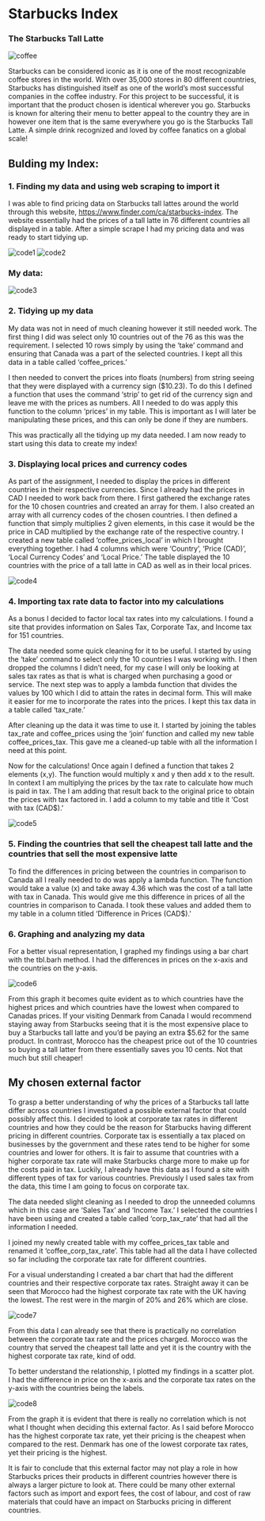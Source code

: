 # Starbucks Index

### The Starbucks Tall Latte

![coffee](starbucks.jpeg "Starbucks Coffee")

Starbucks can be considered iconic as it is one of the most recognizable coffee stores in the world. With over 35,000 stores in 80 different countries, Starbucks has distinguished itself as one of the world’s most successful companies in the coffee industry. For this project to be successful, it is important that the product chosen is identical wherever you go. Starbucks is known for altering their menu to better appeal to the country they are in however one item that is the same everywhere you go is the Starbucks Tall Latte. A simple drink recognized and loved by coffee fanatics on a global scale!


## Bulding my Index:

### 1. Finding my data and using web scraping to import it

I was able to find pricing data on Starbucks tall lattes around the world through this website, https://www.finder.com/ca/starbucks-index. The website essentially had the prices of a tall latte in 76 different countries all displayed in a table. After a simple scrape I had my pricing data and was ready to start tidying up.

![code1](code1.png "Code used for web scraping")
![code2](code2.png "Code used for web scraping")

### My data:
![code3](code3.png "My table")


### 2. Tidying up my data

My data was not in need of much cleaning however it still needed work. The first thing I did was select only 10 countries out of the 76 as this was the requirement. I selected 10 rows simply by using the ‘take’ command and ensuring that Canada was a part of the selected countries. I kept all this data in a table called ‘coffee_prices.’

I then needed to convert the prices into floats (numbers) from string seeing that they were displayed with a currency sign ($10.23). To do this I defined a function that uses the command ‘strip’ to get rid of the currency sign and leave me with the prices as numbers. All I needed to do was apply this function to the column ‘prices’ in my table. This is important as I will later be manipulating these prices, and this can only be done if they are numbers. 

This was practically all the tidying up my data needed. I am now ready to start using this data to create my index!


### 3. Displaying local prices and currency codes

As part of the assignment, I needed to display the prices in different countries in their respective currencies. Since I already had the prices in CAD I needed to work back from there. I first gathered the exchange rates for the 10 chosen countries and created an array for them. I also created an array with all currency codes of the chosen countries. I then defined a function that simply multiplies 2 given elements, in this case it would be the price in CAD multiplied by the exchange rate of the respective country. I created a new table called ‘coffee_prices_local’ in which I brought everything together. I had 4 columns which were ‘Country’, ‘Price (CAD)’, ‘Local Currency Codes’ and ‘Local Price.’ The table displayed the 10 countries with the price of a tall latte in CAD as well as in their local prices.

![code4](code4.png "Code used for price conversions")

### 4. Importing tax rate data to factor into my calculations

As a bonus I decided to factor local tax rates into my calculations. I found a site that provides information on Sales Tax, Corporate Tax, and Income tax for 151 countries. 

The data needed some quick cleaning for it to be useful. I started by using the ‘take’ command to select only the 10 countries I was working with. I then dropped the columns I didn’t need, for my case I will only be looking at sales tax rates as that is what is charged when purchasing a good or service. The next step was to apply a lambda function that divides the values by 100 which I did to attain the rates in decimal form. This will make it easier for me to incorporate the rates into the prices. I kept this tax data in a table called ‘tax_rate.’

After cleaning up the data it was time to use it. I started by joining the tables tax_rate and coffee_prices using the ‘join’ function and called my new table coffee_prices_tax. This gave me a cleaned-up table with all the information I need at this point. 

Now for the calculations! Once again I defined a function that takes 2 elements (x,y). The function would multiply x and y then add x to the result. In context I am multiplying the prices by the tax rate to calculate how much is paid in tax. The I am adding that result back to the original price to obtain the prices with tax factored in. I add a column to my table and title it ‘Cost with tax (CAD$).'


![code5](code5.png "Table with tax rates factored in")


### 5. Finding the countries that sell the cheapest tall latte and the countries that sell the most expensive latte

To find the differences in pricing between the countries in comparison to Canada all I really needed to do was apply a lambda function. The function would take a value (x) and take away 4.36 which was the cost of a tall latte with tax in Canada. This would give me this difference in prices of all the countries in comparison to Canada. I took these values and added them to my table in a column titled ‘Difference in Prices (CAD$).'


### 6. Graphing and analyzing my data

For a better visual representation, I graphed my findings using a bar chart with the tbl.barh method. I had the differences in prices on the x-axis and the countries on the y-axis. 

![code6](code6.png "Graph")

From this graph it becomes quite evident as to which countries have the highest prices and which countries have the lowest when compared to Canadas prices. If your visiting Denmark from Canada I would recommend staying away from Starbucks seeing that it is the most expensive place to buy a Starbucks tall latte and you’d be paying an extra $5.62 for the same product. In contrast, Morocco has the cheapest price out of the 10 countries so buying a tall latter from there essentially saves you 10 cents. Not that much but still cheaper!


## My chosen external factor

To grasp a better understanding of why the prices of a Starbucks tall latte differ across countries I investigated a possible external factor that could possibly affect this. I decided to look at corporate tax rates in different countries and how they could be the reason for Starbucks having different pricing in different countries. Corporate tax is essentially a tax placed on businesses by the government and these rates tend to be higher for some countries and lower for others. It is fair to assume that countries with a higher corporate tax rate will make Starbucks charge more to make up for the costs paid in tax. Luckily, I already have this data as I found a site with different types of tax for various countries. Previously I used sales tax from the data, this time I am going to focus on corporate tax. 

The data needed slight cleaning as I needed to drop the unneeded columns which in this case are ‘Sales Tax’ and ‘Income Tax.’ I selected the countries I have been using and created a table called ‘corp_tax_rate’ that had all the information I needed. 

I joined my newly created table with my coffee_prices_tax table and renamed it ‘coffee_corp_tax_rate’. This table had all the data I have collected so far including the corporate tax rate for different countries. 

For a visual understanding I created a bar chart that had the different countries and their respective corporate tax rates. Straight away it can be seen that Morocco had the highest corporate tax rate with the UK having the lowest. The rest were in the margin of 20% and 26% which are close. 

![code7](code7.png "Corporate tax rates")

From this data I can already see that there is practically no correlation between the corporate tax rate and the prices charged. Morocco was the country that served the cheapest tall latte and yet it is the country with the highest corporate tax rate, kind of odd. 

To better understand the relationship, I plotted my findings in a scatter plot. I had the difference in price on the x-axis and the corporate tax rates on the y-axis with the countries being the labels. 

![code8](code8.png "Scatter plot")

From the graph it is evident that there is really no correlation which is not what I thought when deciding this external factor. As I said before Morocco has the highest corporate tax rate, yet their pricing is the cheapest when compared to the rest. Denmark has one of the lowest corporate tax rates, yet their pricing is the highest. 

It is fair to conclude that this external factor may not play a role in how Starbucks prices their products in different countries however there is always a larger picture to look at. There could be many other external factors such as import and export fees, the cost of labour, and cost of raw materials that could have an impact on Starbucks pricing in different countries. 





